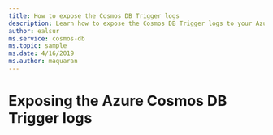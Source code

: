 ```yaml
---
title: How to expose the Cosmos DB Trigger logs
description: Learn how to expose the Cosmos DB Trigger logs to your Azure Functions logging pipeline
author: ealsur
ms.service: cosmos-db
ms.topic: sample
ms.date: 4/16/2019
ms.author: maquaran
---
```


# Exposing the Azure Cosmos DB Trigger logs

